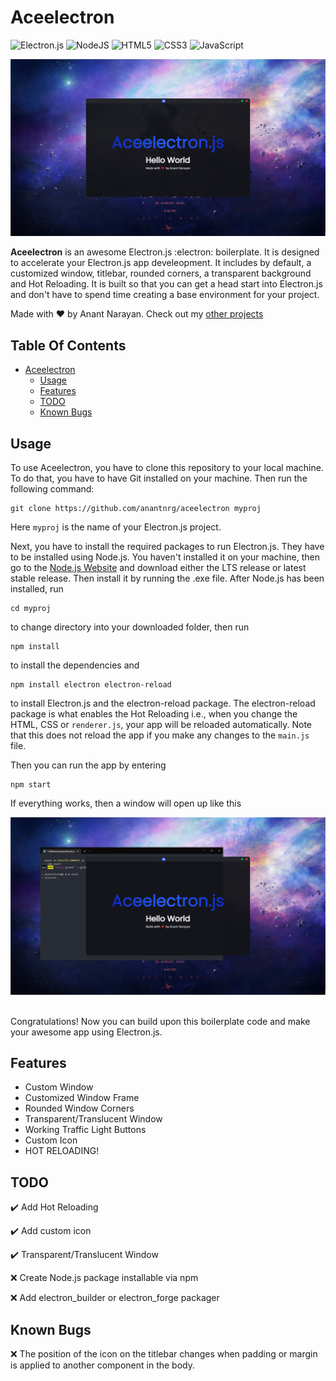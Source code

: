 # Aceelectron
![Electron.js](https://img.shields.io/badge/Electron-191970?style=for-the-badge&logo=Electron&logoColor=white) ![NodeJS](https://img.shields.io/badge/node.js-6DA55F?style=for-the-badge&logo=node.js&logoColor=white) ![HTML5](https://img.shields.io/badge/html5-%23E34F26.svg?style=for-the-badge&logo=html5&logoColor=white) ![CSS3](https://img.shields.io/badge/css3-%231572B6.svg?style=for-the-badge&logo=css3&logoColor=white) ![JavaScript](https://img.shields.io/badge/javascript-%23323330.svg?style=for-the-badge&logo=javascript&logoColor=%23F7DF1E)

![ ](https://github.com/anantnrg/Aceelectron/blob/main/readme/aceelectron_mss.png?raw=true)

**Aceelectron** is an awesome Electron.js :electron: boilerplate. It is designed to accelerate your Electron.js app develeopment. It includes by default, a customized window, titlebar, rounded corners, a transparent background and Hot Reloading. It is built so that you can get a head start into Electron.js and don't have to spend time creating a base environment for your project.

Made with :heart: by Anant Narayan. Check out my [other projects](https://github.com/anantnrg)

<!-- TOC -->
## Table Of Contents
- [Aceelectron](#Aceelectron)
   - [Usage](#Usage)
   - [Features](#Features)
   - [TODO](#TODO)
   - [Known Bugs](#Known-Bugs)
   

<!-- /TOC -->

## Usage
To use Aceelectron, you have to clone this repository to your local machine. To do that, you have to have Git installed on your machine. Then run the following command: </br>
```
git clone https://github.com/anantnrg/aceelectron myproj
```
Here ```myproj``` is the name of your Electron.js project.

Next, you have to install the required packages to run Electron.js. They have to be installed using Node.js. You haven't installed it on your machine, then go to the [Node.js Website](https://nodejs.org) and download either the LTS release or latest stable release. Then install it by running the .exe file. After Node.js has been installed, run
</br>
```
cd myproj
```
to change directory into your downloaded folder, then run
</br>
```
npm install
```
to install the dependencies and 
</br>
```
npm install electron electron-reload
```
to install Electron.js and the electron-reload package. The electron-reload package is what enables the Hot Reloading i.e., when you change the HTML, CSS or ```renderer.js```, your app will be reloaded automatically. Note that this does not reload the app if you make any changes to the ```main.js``` file.

Then you can run the app by entering
</br>
```
npm start
```
If everything works, then a window will open up like this 
</br>

![ ](https://github.com/anantnrg/Aceelectron/blob/main/readme/aceelectron_result.png?raw=true)

</br> Congratulations! Now you can build upon this boilerplate code and make your awesome app using Electron.js.

## Features

* Custom Window
* Customized Window Frame
* Rounded Window Corners
* Transparent/Translucent Window
* Working Traffic Light Buttons
* Custom Icon
* HOT RELOADING!


## TODO


:heavy_check_mark:  Add Hot Reloading
</br>

✔️ Add custom icon
</br>

:heavy_check_mark:  Transparent/Translucent Window
</br>

:x:  Create Node.js package installable via npm
</br>

:x: Add electron_builder or electron_forge packager


## Known Bugs
:x: The position of the icon on the titlebar changes when padding or margin is applied to another component in the body.
